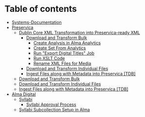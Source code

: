 # Table of contents

* [Systems-Documentation](README.md)
* [Preservica](preservica/README.md)
  * [Dublin Core XML Transformation into Preservica-ready XML](preservica/xml-transformation-xslt/README.md)
    * [Download and Transform Bulk](preservica/xml-transformation-xslt/download-and-transform-bulk/README.md)
      * [Create Analysis in Alma Analytics](preservica/xml-transformation-xslt/download-and-transform-bulk/create-analysis-in-alma-analytics.md)
      * [Create Set From Analytics](preservica/xml-transformation-xslt/download-and-transform-bulk/create-set-from-analytics.md)
      * [Run "Export Digital Titles" Job](preservica/xml-transformation-xslt/download-and-transform-bulk/run-export-digital-titles-job.md)
      * [Run XSLT Code](preservica/xml-transformation-xslt/download-and-transform-bulk/run-xslt-code.md)
      * [Rename XML Files for Media](preservica/xml-transformation-xslt/download-and-transform-bulk/rename-xml-files-for-media.md)
    * [Download and Transform Individual Files](preservica/xml-transformation-xslt/download-and-transform-individual-files.md)
    * [Ingest Files along with Metadata into Preservica \[TDB\]](preservica/xml-transformation-xslt/ingest-files-along-with-metadata-into-preservica-tdb.md)
  * [Download and Transform Bulk](preservica/download-and-transform-bulk.md)
  * [Download and Transform Individual Files](preservica/download-and-transform-individual-files.md)
  * [Ingest Files along with Metadata into Preservica \[TDB\]](preservica/ingest-files-along-with-metadata-into-preservica-tdb.md)
* [Alma Digital](alma-digital/README.md)
  * [Syllabi](alma-digital/syllabi/README.md)
    * [Syllabi Approval Process](<Alma Digital/Syllabi/Tango-Import.md>)
  * [Syllabi Subcollection Setup in Alma](alma-digital/syllabi-1.md)
